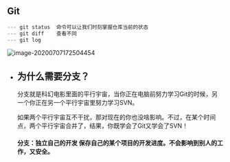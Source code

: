 ## Git

```javascript
--- git status  命令可以让我们时刻掌握仓库当前的状态
--- git diff    查看不同
--- git log      

```

![image-20200707172504454](C:\Users\Dell\AppData\Roaming\Typora\typora-user-images\image-20200707172504454.png)

- ## 为什么需要分支？

  分支就是科幻电影里面的平行宇宙，当你正在电脑前努力学习Git的时候，另一个你正在另一个平行宇宙里努力学习SVN。

  如果两个平行宇宙互不干扰，那对现在的你也没啥影响。不过，在某个时间点，两个平行宇宙合并了，结果，你既学会了Git又学会了SVN！

  #### 分支：独立自己的开发 保存自己的某个项目的开发进度。不会影响到别人的工作，又安全。

  

  

  